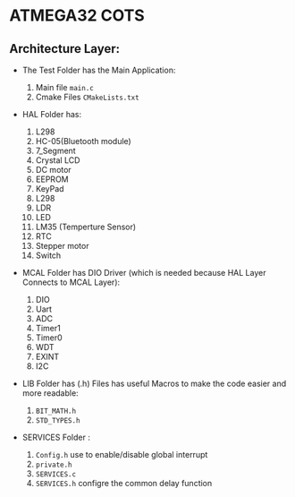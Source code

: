 # ATMEGA32 COTS

## Architecture Layer:

 - The Test Folder has the Main Application: 
   1. Main file `main.c` 
   2. Cmake Files `CMakeLists.txt`
   
 - HAL Folder has: 
    1. L298
    2. HC-05(Bluetooth module)
    3. 7_Segment
    4. Crystal LCD
    5. DC motor
    6. EEPROM
    7. KeyPad
    8. L298
    9. LDR
    10. LED
    11. LM35 (Temperture Sensor)
    12. RTC
    13. Stepper motor
    14. Switch 
    
 - MCAL Folder has DIO Driver (which is needed because HAL Layer Connects to MCAL Layer):
   1. DIO
   2. Uart
   3. ADC
   4. Timer1
   5. Timer0
   6. WDT
   7. EXINT
   8. I2C
   
 - LIB Folder has (.h) Files has useful Macros to make the code easier and more readable:
   1. `BIT_MATH.h`
   2. `STD_TYPES.h`

 - SERVICES Folder :
   1. `Config.h` use to enable/disable global interrupt
   2. `private.h` 
   3. `SERVICES.c` 
   4. `SERVICES.h` configre the common delay function




